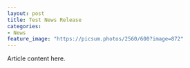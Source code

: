 ```yaml
---
layout: post
title: Test News Release
categories:
- News
feature_image: "https://picsum.photos/2560/600?image=872"
---
```


Article content here.
